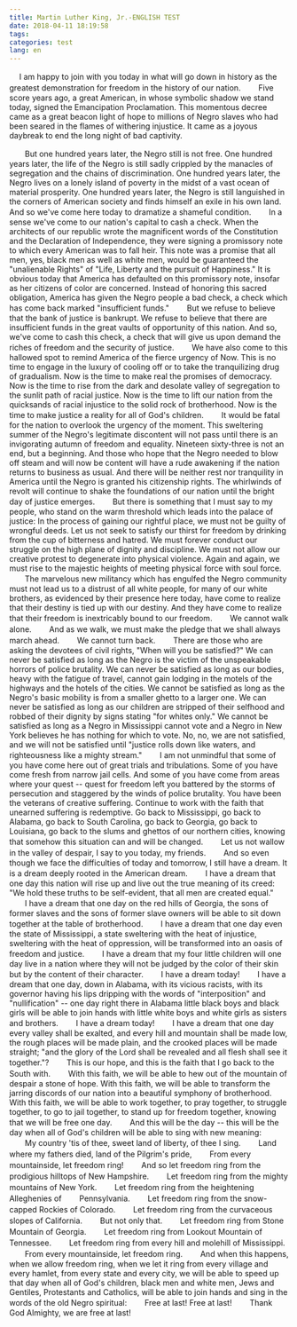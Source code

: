 ```yaml
---
title: Martin Luther King, Jr.-ENGLISH TEST
date: 2018-04-11 18:19:58
tags: 
categories: test
lang: en
---
```

　  I am happy to join with you today in what will go down in history as the greatest demonstration for freedom in the history of our nation.
　　Five score years ago, a great American, in whose symbolic shadow we stand today, signed the Emancipation Proclamation. This momentous decree came as a great beacon light of hope to millions of Negro slaves who had been seared in the flames of withering injustice. It came as a joyous daybreak to end the long night of bad captivity.   
<!--more  -->
　　But one hundred years later, the Negro still is not free. One hundred years later, the life of the Negro is still sadly crippled by the manacles of segregation and the chains of discrimination. One hundred years later, the Negro lives on a lonely island of poverty in the midst of a vast ocean of material prosperity. One hundred years later, the Negro is still languished in the corners of American society and finds himself an exile in his own land. And so we've come here today to dramatize a shameful condition.
　　In a sense we've come to our nation's capital to cash a check. When the architects of our republic wrote the magnificent words of the Constitution and the Declaration of Independence, they were signing a promissory note to which every American was to fall heir. This note was a promise that all men, yes, black men as well as white men, would be guaranteed the "unalienable Rights" of "Life, Liberty and the pursuit of Happiness." It is obvious today that America has defaulted on this promissory note, insofar as her citizens of color are concerned. Instead of honoring this sacred obligation, America has given the Negro people a bad check, a check which has come back marked "insufficient funds."
　　But we refuse to believe that the bank of justice is bankrupt. We refuse to believe that there are insufficient funds in the great vaults of opportunity of this nation. And so, we've come to cash this check, a check that will give us upon demand the riches of freedom and the security of justice.
　　We have also come to this hallowed spot to remind America of the fierce urgency of Now. This is no time to engage in the luxury of cooling off or to take the tranquilizing drug of gradualism. Now is the time to make real the promises of democracy. Now is the time to rise from the dark and desolate valley of segregation to the sunlit path of racial justice. Now is the time to lift our nation from the quicksands of racial injustice to the solid rock of brotherhood. Now is the time to make justice a reality for all of God's children.
　　It would be fatal for the nation to overlook the urgency of the moment. This sweltering summer of the Negro's legitimate discontent will not pass until there is an invigorating autumn of freedom and equality. Nineteen sixty-three is not an end, but a beginning. And those who hope that the Negro needed to blow off steam and will now be content will have a rude awakening if the nation returns to business as usual. And there will be neither rest nor tranquility in America until the Negro is granted his citizenship rights. The whirlwinds of revolt will continue to shake the foundations of our nation until the bright day of justice emerges.
　　But there is something that I must say to my people, who stand on the warm threshold which leads into the palace of justice: In the process of gaining our rightful place, we must not be guilty of wrongful deeds. Let us not seek to satisfy our thirst for freedom by drinking from the cup of bitterness and hatred. We must forever conduct our struggle on the high plane of dignity and discipline. We must not allow our creative protest to degenerate into physical violence. Again and again, we must rise to the majestic heights of meeting physical force with soul force.
　　The marvelous new militancy which has engulfed the Negro community must not lead us to a distrust of all white people, for many of our white brothers, as evidenced by their presence here today, have come to realize that their destiny is tied up with our destiny. And they have come to realize that their freedom is inextricably bound to our freedom.
　　We cannot walk alone.
　　And as we walk, we must make the pledge that we shall always march ahead.
　　We cannot turn back.
　　There are those who are asking the devotees of civil rights, "When will you be satisfied?" We can never be satisfied as long as the Negro is the victim of the unspeakable horrors of police brutality. We can never be satisfied as long as our bodies, heavy with the fatigue of travel, cannot gain lodging in the motels of the highways and the hotels of the cities. We cannot be satisfied as long as the Negro's basic mobility is from a smaller ghetto to a larger one. We can never be satisfied as long as our children are stripped of their selfhood and robbed of their dignity by signs stating "for whites only." We cannot be satisfied as long as a Negro in Mississippi cannot vote and a Negro in New York believes he has nothing for which to vote. No, no, we are not satisfied, and we will not be satisfied until "justice rolls down like waters, and righteousness like a mighty stream."
　　I am not unmindful that some of you have come here out of great trials and tribulations. Some of you have come fresh from narrow jail cells. And some of you have come from areas where your quest -- quest for freedom left you battered by the storms of persecution and staggered by the winds of police brutality. You have been the veterans of creative suffering. Continue to work with the faith that unearned suffering is redemptive. Go back to Mississippi, go back to Alabama, go back to South Carolina, go back to Georgia, go back to Louisiana, go back to the slums and ghettos of our northern cities, knowing that somehow this situation can and will be changed.
　　Let us not wallow in the valley of despair, I say to you today, my friends.
　　And so even though we face the difficulties of today and tomorrow, I still have a dream. It is a dream deeply rooted in the American dream.
　　I have a dream that one day this nation will rise up and live out the true meaning of its creed: "We hold these truths to be self-evident, that all men are created equal."
　　I have a dream that one day on the red hills of Georgia, the sons of former slaves and the sons of former slave owners will be able to sit down together at the table of brotherhood.
　　I have a dream that one day even the state of Mississippi, a state sweltering with the heat of injustice, sweltering with the heat of oppression, will be transformed into an oasis of freedom and justice.
　　I have a dream that my four little children will one day live in a nation where they will not be judged by the color of their skin but by the content of their character.
　　I have a dream today!
　　I have a dream that one day, down in Alabama, with its vicious racists, with its governor having his lips dripping with the words of "interposition" and "nullification" -- one day right there in Alabama little black boys and black girls will be able to join hands with little white boys and white girls as sisters and brothers.
　　I have a dream today!
　　I have a dream that one day every valley shall be exalted, and every hill and mountain shall be made low, the rough places will be made plain, and the crooked places will be made straight; "and the glory of the Lord shall be revealed and all flesh shall see it together."?
　　This is our hope, and this is the faith that I go back to the South with.
　　With this faith, we will be able to hew out of the mountain of despair a stone of hope. With this faith, we will be able to transform the jarring discords of our nation into a beautiful symphony of brotherhood. With this faith, we will be able to work together, to pray together, to struggle together, to go to jail together, to stand up for freedom together, knowing that we will be free one day.
　　And this will be the day -- this will be the day when all of God's children will be able to sing with new meaning:
　　My country 'tis of thee, sweet land of liberty, of thee I sing.
　　Land where my fathers died, land of the Pilgrim's pride,
　　From every mountainside, let freedom ring!
　　And so let freedom ring from the prodigious hilltops of New Hampshire.
　　Let freedom ring from the mighty mountains of New York.
　　Let freedom ring from the heightening Alleghenies of
　　Pennsylvania.
　　Let freedom ring from the snow-capped Rockies of Colorado.
　　Let freedom ring from the curvaceous slopes of California.
　　But not only that.
　　Let freedom ring from Stone Mountain of Georgia.
　　Let freedom ring from Lookout Mountain of Tennessee.
　　Let freedom ring from every hill and molehill of Mississippi.
　　From every mountainside, let freedom ring.
　　And when this happens, when we allow freedom ring, when we let it ring from every village and every hamlet, from every state and every city, we will be able to speed up that day when all of God's children, black men and white men, Jews and Gentiles, Protestants and Catholics, will be able to join hands and sing in the words of the old Negro spiritual:
　　Free at last! Free at last!
　　Thank God Almighty, we are free at last!